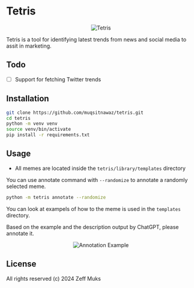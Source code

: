 # Tetris

<p align="center">
  <img src="https://zf-static.s3.us-west-1.amazonaws.com/tetris-logo128.png" alt="Tetris"/>
</p>

Tetris is a tool for identifying latest trends from news and social media to assit in marketing.

## Todo

- [ ] Support for fetching Twitter trends

## Installation

```bash
git clone https://github.com/muqsitnawaz/tetris.git
cd tetris
python -m venv venv
source venv/bin/activate
pip install -r requirements.txt
```

## Usage

- All memes are located inside the `tetris/library/templates` directory

You can use annotate command with `--randomize` to annotate a randomly selected meme.

```bash
python -m tetris annotate --randomize
```

You can look at exampels of how to the meme is used in the `templates` directory.

Based on the example and the description output by ChatGPT, please annotate it.

<p align="center">
  <img src="https://zf-static.s3.us-west-1.amazonaws.com/tetris-example.gif" alt="Annotation Example"/>
</p>

## License

All rights reserved (c) 2024 Zeff Muks